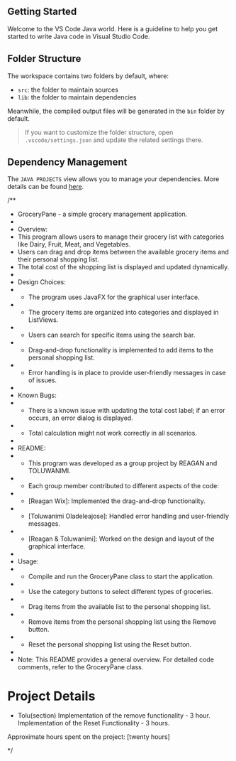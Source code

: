 ## Getting Started

Welcome to the VS Code Java world. Here is a guideline to help you get started to write Java code in Visual Studio Code.

## Folder Structure

The workspace contains two folders by default, where:

- `src`: the folder to maintain sources
- `lib`: the folder to maintain dependencies

Meanwhile, the compiled output files will be generated in the `bin` folder by default.

> If you want to customize the folder structure, open `.vscode/settings.json` and update the related settings there.

## Dependency Management

The `JAVA PROJECTS` view allows you to manage your dependencies. More details can be found [here](https://github.com/microsoft/vscode-java-dependency#manage-dependencies).


/**
 * GroceryPane - a simple grocery management application.
 * 
 * Overview:
 * This program allows users to manage their grocery list with categories like Dairy, Fruit, Meat, and Vegetables.
 * Users can drag and drop items between the available grocery items and their personal shopping list.
 * The total cost of the shopping list is displayed and updated dynamically.
 * 
 * Design Choices:
 * - The program uses JavaFX for the graphical user interface.
 * - The grocery items are organized into categories and displayed in ListViews.
 * - Users can search for specific items using the search bar.
 * - Drag-and-drop functionality is implemented to add items to the personal shopping list.
 * - Error handling is in place to provide user-friendly messages in case of issues.
 * 
 * Known Bugs:
 * - There is a known issue with updating the total cost label; if an error occurs, an error dialog is displayed.
 * - Total calculation might not work correctly in all scenarios.
 * 
 * README:
 * - This program was developed as a group project by REAGAN and TOLUWANIMI.
 * - Each group member contributed to different aspects of the code:
 *   - [Reagan Wix]: Implemented the drag-and-drop functionality.
 *   - [Toluwanimi Oladeleajose]: Handled error handling and user-friendly messages.
 *   - [Reagan & Toluwanimi]: Worked on the design and layout of the graphical interface.
 * 
 * Usage:
 * - Compile and run the GroceryPane class to start the application.
 * - Use the category buttons to select different types of groceries.
 * - Drag items from the available list to the personal shopping list.
 * - Remove items from the personal shopping list using the Remove button.
 * - Reset the personal shopping list using the Reset button.
 * 
 * Note: This README provides a general overview. For detailed code comments, refer to the GroceryPane class.


 # Project Details
 * Tolu(section)
 Implementation of the remove functionality - 3 hour.
 Implementation of the Reset Functionality - 3 hours. 

 Approximate hours spent on the project: [twenty hours]

 */

